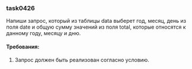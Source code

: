 
### task0426

Напиши запрос, который из таблицы data выберет год, месяц, день из поля date и общую сумму значений из поля total,
которые относятся к данному году, месяцу и дню.


#### Требования:
1.	Запрос должен быть реализован согласно условию.

